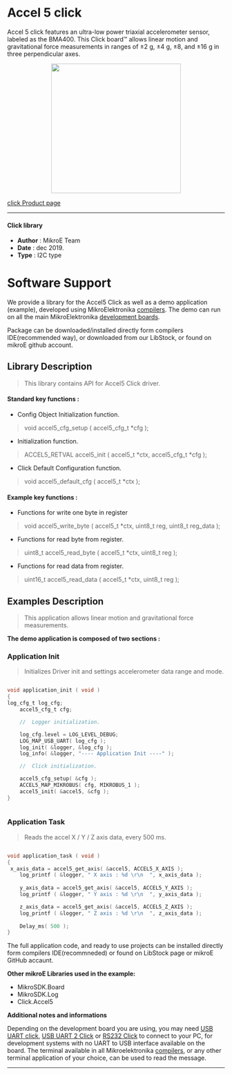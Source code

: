 
# Accel 5 click

Accel 5 click features an ultra-low power triaxial accelerometer sensor, labeled as the BMA400. This Click board™ allows linear motion and gravitational force measurements in ranges of ±2 g, ±4 g, ±8, and ±16 g in three perpendicular axes.

<p align="center">
  <img src="https://download.mikroe.com/images/click_for_ide/accel5_click.png" height=300px>
</p>

[click Product page](<https://www.mikroe.com/accel-5-click>)

---


#### Click library 

- **Author**        : MikroE Team
- **Date**          : dec 2019.
- **Type**          : I2C type


# Software Support

We provide a library for the Accel5 Click 
as well as a demo application (example), developed using MikroElektronika 
[compilers](https://shop.mikroe.com/compilers). 
The demo can run on all the main MikroElektronika [development boards](https://shop.mikroe.com/development-boards).

Package can be downloaded/installed directly form compilers IDE(recommended way), or downloaded from our LibStock, or found on mikroE github account. 

## Library Description

> This library contains API for Accel5 Click driver.

#### Standard key functions :

- Config Object Initialization function.
> void accel5_cfg_setup ( accel5_cfg_t *cfg ); 
 
- Initialization function.
> ACCEL5_RETVAL accel5_init ( accel5_t *ctx, accel5_cfg_t *cfg );

- Click Default Configuration function.
> void accel5_default_cfg ( accel5_t *ctx );


#### Example key functions :

- Functions for write one byte in register
> void accel5_write_byte ( accel5_t *ctx, uint8_t reg, uint8_t reg_data );
 
- Functions for read byte from register.
> uint8_t accel5_read_byte ( accel5_t *ctx, uint8_t reg );

- Functions for read data from register.
> uint16_t accel5_read_data ( accel5_t *ctx, uint8_t reg );

## Examples Description
 
> This application allows linear motion and gravitational force measurements. 

**The demo application is composed of two sections :**

### Application Init 

> Initializes Driver init and settings accelerometer data range and mode.

```c

void application_init ( void )
{
log_cfg_t log_cfg;
    accel5_cfg_t cfg;

    //  Logger initialization.

    log_cfg.level = LOG_LEVEL_DEBUG;
    LOG_MAP_USB_UART( log_cfg );
    log_init( &logger, &log_cfg );
    log_info( &logger, "---- Application Init ----" );

    //  Click initialization.

    accel5_cfg_setup( &cfg );
    ACCEL5_MAP_MIKROBUS( cfg, MIKROBUS_1 );
    accel5_init( &accel5, &cfg );
}
  
```

### Application Task

> Reads the accel X / Y / Z axis data, every 500 ms.

```c

void application_task ( void )
{
 x_axis_data = accel5_get_axis( &accel5, ACCEL5_X_AXIS );
    log_printf ( &logger, " X axis : %d \r\n  ", x_axis_data );
    
    y_axis_data = accel5_get_axis( &accel5, ACCEL5_Y_AXIS );
    log_printf ( &logger, " Y axis : %d \r\n  ", y_axis_data );

    z_axis_data = accel5_get_axis( &accel5, ACCEL5_Z_AXIS );
    log_printf ( &logger, " Z axis : %d \r\n  ", z_axis_data );
    
    Delay_ms( 500 );
}  

```

The full application code, and ready to use projects can be  installed directly form compilers IDE(recommneded) or found on LibStock page or mikroE GitHub accaunt.

**Other mikroE Libraries used in the example:** 

- MikroSDK.Board
- MikroSDK.Log
- Click.Accel5

**Additional notes and informations**

Depending on the development board you are using, you may need 
[USB UART click](https://shop.mikroe.com/usb-uart-click), 
[USB UART 2 Click](https://shop.mikroe.com/usb-uart-2-click) or 
[RS232 Click](https://shop.mikroe.com/rs232-click) to connect to your PC, for 
development systems with no UART to USB interface available on the board. The 
terminal available in all Mikroelektronika 
[compilers](https://shop.mikroe.com/compilers), or any other terminal application 
of your choice, can be used to read the message.



---

